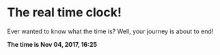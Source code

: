 # The real time clock!

Ever wanted to know what the time is? Well, your journey is about to end!

**The time is Nov 04, 2017, 16:25**